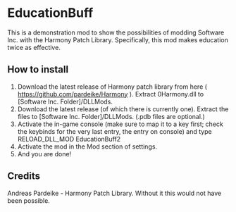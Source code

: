 # EducationBuff
This is a demonstration mod to show the possibilities of modding Software Inc. with the Harmony Patch Library. Specifically, this mod makes education twice as effective.

## How to install
1. Download the latest release of Harmony patch library from here ( https://github.com/pardeike/Harmony ). Extract 0Harmony.dll to [Software Inc. Folder]/DLLMods.
2. Download the latest release (of which there is currently one). Extract the files to [Software Inc. Folder]/DLLMods. (.pdb files are optional.)
3. Activate the in-game console (make sure to map it to a key first; check the keybinds for the very last entry, the entry on console) and type RELOAD_DLL_MOD EducationBuff2
4. Activate the mod in the Mod section of settings.
5. And you are done!

## Credits
Andreas Pardeike - Harmony Patch Library. Without it this would not have been possible.

